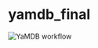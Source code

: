 # yamdb_final
![YaMDB workflow](https://github.com/v-sinitsin/yamdb_final/actions/workflows/yamdb_workflow.yaml/badge.svg)